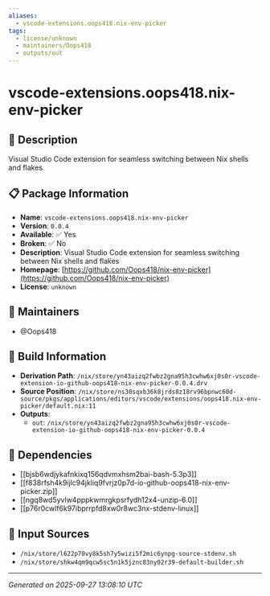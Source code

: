 ```yaml
---
aliases:
  - vscode-extensions.oops418.nix-env-picker
tags:
  - license/unknown
  - maintainers/Oops418
  - outputs/out
---
```


# vscode-extensions.oops418.nix-env-picker

## 📝 Description

Visual Studio Code extension for seamless switching between Nix shells and flakes

## 📋 Package Information

- **Name**: `vscode-extensions.oops418.nix-env-picker`
- **Version**: `0.0.4`
- **Available**: ✅ Yes
- **Broken**: ✅ No
- **Description**: Visual Studio Code extension for seamless switching between Nix shells and flakes
- **Homepage**: [https://github.com/Oops418/nix-env-picker](https://github.com/Oops418/nix-env-picker)
- **License**: `unknown`
## 👥 Maintainers

- @Oops418


## 🔧 Build Information

- **Derivation Path**: `/nix/store/yn43aizq2fwbz2gna95h3cwhw6xj0s0r-vscode-extension-io-github-oops418-nix-env-picker-0.0.4.drv`
- **Source Position**: `/nix/store/ns30sqxb36k8jrds8z18rv96bpnwc60d-source/pkgs/applications/editors/vscode/extensions/oops418.nix-env-picker/default.nix:11`
- **Outputs**:
  - `out`:  `/nix/store/yn43aizq2fwbz2gna95h3cwhw6xj0s0r-vscode-extension-io-github-oops418-nix-env-picker-0.0.4`

## 🔗 Dependencies

- [[bjsb6wdjykafnkixq156qdvmxhsm2bai-bash-5.3p3]]
- [[f838rfsh4k9ijlc94jkliq9fvrjz0p7d-io-github-oops418-nix-env-picker.zip]]
- [[ngq8wd5yvlw4pppkwmrgkpsrfydh12x4-unzip-6.0]]
- [[p76r0cwlf6k97ibprrpfd8xw0r8wc3nx-stdenv-linux]]

## 📁 Input Sources

- `/nix/store/l622p70vy8k5sh7y5wizi5f2mic6ynpg-source-stdenv.sh`
- `/nix/store/shkw4qm9qcw5sc5n1k5jznc83ny02r39-default-builder.sh`

---
*Generated on 2025-09-27 13:08:10 UTC*
